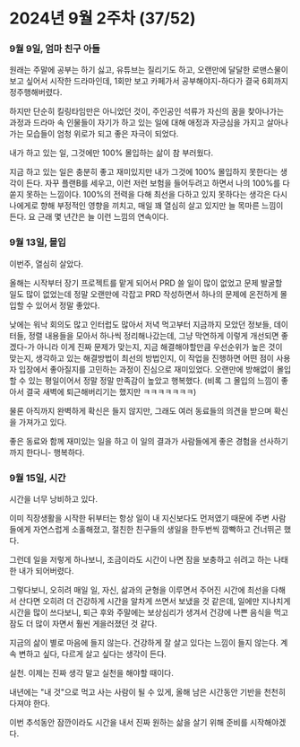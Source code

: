 # 2024년 9월 2주차 (37/52)

### 9월 9일, 엄마 친구 아들

원래는 주말에 공부는 하기 싫고, 유튜브는 질리기도 하고, 오랜만에 달달한 로맨스물이 보고 싶어서 시작한 드라마인데, 1회만 보고 카페가서 공부해야지-하다가 결국 6회까지 정주행해버렸다.&#x20;

하지만 단순히 킬링타임만은 아니었던 것이, 주인공인 석류가 자신의 꿈을 찾아나가는 과정과 드라마 속 인물들이 자기가 하고 있는 일에 대해 애정과 자긍심을 가지고 살아나가는 모습들이 엄청 위로가 되고 좋은 자극이 되었다.&#x20;

내가 하고 있는 일, 그것에만 100% 몰입하는 삶이 참 부러웠다.&#x20;

지금 하고 있는 일은 충분히 좋고 재미있지만 내가 그것에 100% 몰입하지 못한다는 생각이 든다. 자꾸 플랜B를 세우고, 이런 저런 보험을 들어두려고 하면서 나의 100%를 다 쏟지 못하는 느낌이다. 100%의 전력을 다해 최선을 다하고 있지 못하다는 생각은 다시 나에게로 향해 부정적인 영향을 끼치고, 매일 꽤 열심히 살고 있지만 늘 목마른 느낌이 든다. 요 근래 몇 년간은 늘 이런 느낌의 연속이다.&#x20;



### 9월 13일, 몰입

이번주, 열심히 살았다.&#x20;

올해는 시작부터 장기 프로젝트를 맡게 되어서 PRD 쓸 일이 많이 없었고 문제 발굴할 일도 많이 없었는데 정말 오랜만에 각잡고 PRD 작성하면서 하나의 문제에 온전하게 몰입할 수 있어서 정말 좋았다.&#x20;

낮에는 워낙 회의도 많고 인터럽도 많아서 저녁 먹고부터 지금까지 모았던 정보들, 데이터들, 정렬 내용들을 모아서 하나씩 정리해나갔는데, 그냥 막연하게 이렇게 개선되면 좋겠다-가 아니라 이게 진짜 문제가 맞는지, 지금 해결해야할만큼 우선순위가 높은 것이 맞는지, 생각하고 있는 해결방법이 최선의 방법인지, 이 작업을 진행하면 어떤 점이 사용자 입장에서 좋아질지를 고민하는 과정이 진심으로 재미있었다. 오랜만에 방해없이 몰입할 수 있는 평일이어서 정말 정말 만족감이 높았고 행복했다. (비록 그 몰입의 느낌이 좋아서 결국 새벽에 퇴근해버리기는 했지만 ㅋㅋㅋㅋㅋㅋㅋ)&#x20;

물론 아직까지 완벽하게 확신은 들지 않지만, 그래도 여러 동료들의 의견을 받으며 확신을 가져가고 있다.&#x20;

좋은 동료와 함께 재미있는 일을 하고 이 일의 결과가 사람들에게 좋은 경험을 선사하기까지 한다니- 행복하다.&#x20;



### 9월 15일, 시간&#x20;

시간을 너무 낭비하고 있다.&#x20;

이미 직장생활을 시작한 뒤부터는 항상 일이 내 지신보다도 먼저였기 때문에 주변 사람들에게 자연스럽게 소홀해졌고, 절친한 친구들의 생일을 한두번씩 깜빡하고 건너뛰곤 했다.&#x20;

그런데 일을 저렇게 하나보니, 조금이라도 시간이 나면 잠을 보충하고 쉬려고 하는 나태한 내가 되어버렸다.&#x20;

그렇다보니, 오히려 매일 일, 자신, 삶과의 균형을 이루면서 주어진 시간에 최선을 다해서 산다면 오히려 더 건강하게 시간을 알차게 쓰면서 보냈을 것 같은데, 일에만 지나치게 시간을 많이 쓰다보니, 퇴근 후와 주말에는 보상심리가 생겨서 건강에 나쁜 음식을 먹고 잠도 더 많이 자면서 훨씬 게을러졌던 것 같다.&#x20;

지금의 삶이 별로 마음에 들지 않는다. 건강하게 잘 살고 있다는 느낌이 들지 않는다. 계속 변하고 싶다, 다르게 살고 싶다는 생각이 든다.&#x20;

실천. 이제는 진짜 생각 말고 실천을 해야할 때이다.&#x20;

내년에는 "내 것"으로 먹고 사는 사람이 될 수 있게, 올해 남은 시간동안 기반을 천천히 다져야 한다.&#x20;

이번 추석동안 잠깐이라도 시간을 내서 진짜 원하는 삶을 살기 위해 준비를 시작해야겠다.&#x20;
